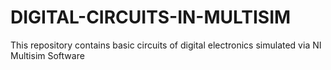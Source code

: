 # DIGITAL-CIRCUITS-IN-MULTISIM
This repository contains basic circuits of digital electronics simulated via NI Multisim Software 
